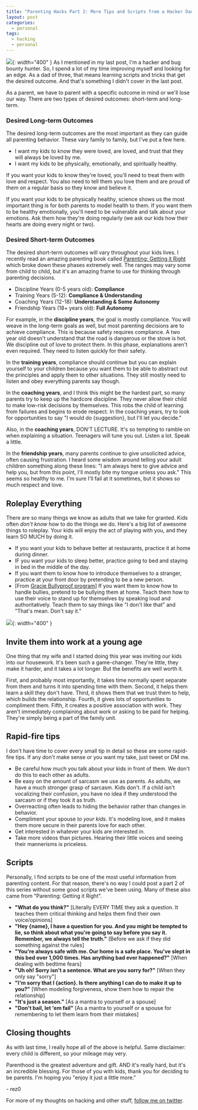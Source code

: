 ```yaml
---
title: "Parenting Hacks Part 2: More Tips and Scripts from a Hacker Dad"
layout: post
categories:
  - personal
tags:
  - hacking
  - personal
---
```


![](https://rez0.blog/assets/parenting2.png){: width="400" }
As I mentioned in my last post, I'm a hacker and bug bounty hunter. So, I spend a lot of my time improving myself and looking for an edge. As a dad of three, that means learning scripts and tricks that get the desired outcome. And that's something I didn't cover in the last post. 

As a parent, we have to parent with a specific outcome in mind or we'll lose our way. There are two types of desired outcomes: short-term and long-term. 

### Desired Long-term Outcomes
The desired long-term outcomes are the most important as they can guide all parenting behavior. These vary family to family, but I've put a few here.
- I want my kids to know they were loved, are loved, and trust that they will always be loved by me.
- I want my kids to be physically, emotionally, and spiritually healthy.

If you want your kids to know they're loved, you'll need to treat them with love and respect. You also need to tell them you love them and are proud of them on a regular basis so they know and believe it.

If you want your kids to be physically healthy, science shows us the most important thing is for both parents to model health to them. If you want them to be healthy emotionally, you'll need to be vulnerable and talk about your emotions. Ask them how they're doing regularly (we ask our kids how their hearts are doing every night or two). 

### Desired Short-term Outcomes

The desired short-term outcomes will vary throughout your kids lives. I recently read an amazing parenting book called [Parenting: Getting it Right](https://www.amazon.com/Parenting-Getting-Right-Andy-Stanley/dp/0310366275) which broke down these phases extremely well. The ranges may vary some from child to child, but it's an amazing frame to use for thinking through parenting decisions.  
- Discipline Years (0-5 years old): **Compliance**
- Training Years (5-12): **Compliance & Understanding**
- Coaching Years (12-18): **Understanding & Some Autonomy**
- Friendship Years (18+ years old): **Full Autonomy**

For example, in the **discipline years**, the goal is mostly compliance. You will weave in the long-term goals as well, but most parenting decisions are to achieve compliance. This is because safety requires compliance. A two year old doesn't understand that the road is dangerous or the stove is hot. We discipline out of love to protect them. In this phase, explanations aren't even required. They need to listen quickly for their safety.

In the **training years**, compliance should continue but you can explain yourself to your children because you want them to be able to abstract out the principles and apply them to other situations. They still mostly need to listen and obey everything parents say though.

In the **coaching years**, and I think this might be the hardest part, so many parents try to keep up the hardcore discipline. They never allow their child to make low-risk decisions by themselves. This robs the child of learning from failures and begins to erode respect. In the coaching years, try to look for opportunities to say "I would do {suggestion}, but I'll let you decide." 

Also, in the **coaching years**, DON'T LECTURE. It's so tempting to ramble on when explaining a situation. Teenagers will tune you out. Listen a lot. Speak a little.

In the **friendship years**, many parents continue to give unsolicited advice, often causing frustration. I heard some wisdom around telling your adult children something along these lines: "I am always here to give advice and help you, but from this point, I'll mostly bite my tongue unless you ask." This seems so healthy to me. I'm sure I'll fail at it sometimes, but it shows so much respect and love. 

## Roleplay Everything

There are so many things we know as adults that we take for granted. Kids often _don't know_ how to do the things we do. Here's a big list of awesome things to roleplay. Your kids will enjoy the act of playing with you, and they learn SO MUCH by doing it.

- If you want your kids to behave better at restaurants, practice it at home during dinner. 
- IF you want your kids to sleep better, practice going to bed and staying in bed in the middle of the day.
- If you want them to know how to introduce themselves to a stranger, practice at your front door by pretending to be a new person. 
- [From [Gracie Bullyproof program](https://www.gracieuniversity.com/Pages/Public/Information)] If you want them to know how to handle bullies, pretend to be bullying them at home. Teach them how to use their voice to stand up for themselves by speaking loud and authoritatively. Teach them to say things like "I don't like that" and "That's mean. Don't say it."

![](https://rez0.blog/assets/parenting3.png){: width="400" }
## Invite them into work at a young age

One thing that my wife and I started doing this year was inviting our kids into our housework. It's been such a game-changer. They're little, they make it harder, and it takes a lot longer. But the benefits are well worth it. 

First, and probably most importantly, it takes time normally spent separate from them and turns it into spending time with them. Second, it helps them learn a skill they don't have. Third, it shows them that we trust them to help, which builds the relationship. Fourth, it gives lots of opportunities to compliment them. Fifth, it creates a positive association with work. They aren't immediately complaining about work or asking to be paid for helping. They're simply being a part of the family unit.

## Rapid-fire tips
I don't have time to cover every small tip in detail so these are some rapid-fire tips. If any don't make sense or you want my take, just tweet or DM me. 
- Be careful how much you talk about your kids in front of them. We don't do this to each other as adults.  
- Be easy on the amount of sarcasm we use as parents. As adults, we have a much stronger grasp of sarcasm. Kids don't. If a child isn't vocalizing their confusion, you have no idea if they understood the sarcasm or if they took it as truth. 
- Overreacting often leads to hiding the behavior rather than changes in behavior. 
- Compliment your spouse _to your kids_. It's modeling love, and it makes them more secure in their parents love for each other.
- Get interested in whatever your kids are interested in.
- Take more videos than pictures. Hearing their little voices and seeing their mannerisms is priceless.


## Scripts
Personally, I find scripts to be one of the most useful information from parenting content. For that reason, there's no way I could post a part 2 of this series without some good scripts we've been using. Many of these also came from "Parenting: Getting it Right".  
- **"What do you think?"** [Literally EVERY TIME they ask a question. It teaches them critical thinking and helps them find their own voice/opinions]
- **"Hey {name}, I have a question for you. And you might be tempted to lie, so think about what you're going to say before you say it. Remember, we always tell the truth."** [Before we ask if they did something against the rules] 
- **"You're always safe with me. Our home is a safe place. You've slept in this bed over 1,000 times. Has anything bad ever happened?"** [When dealing with bedtime fears] 
- **"Uh oh! Sorry isn't a sentence. What are you sorry for?"** [When they only say "sorry"] 
- **"I'm sorry that I {action}. Is there anything I can do to make it up to you?"** [When modeling forgiveness, show them how to repair the relationship] 
- **"It's just a season."** [As a mantra to yourself or a spouse]
- **"Don't bail, let 'em fail"** [As a mantra to yourself or a spouse for remembering to let them learn from their mistakes] 

## Closing thoughts

As with last time, I really hope all of the above is helpful. Same disclaimer: every child is different, so your mileage may very.

Parenthood is the greatest adventure and gift. AND it's really hard, but it's an incredible blessing. For those of you with kids, thank you for deciding to be parents. I'm hoping you "enjoy it just a little more."

\- rez0

For more of my thoughts on hacking and other stuff, [follow me on twitter](https://twitter.com/rez0__). 

<meta name="twitter:card" content="summary_large_image" />
<meta name="twitter:site" content="@rez0__" />
<meta name="twitter:creator" content="@rez0__" />
<meta property="og:url" content="https://rez0.blog/personal/2023/09/12/parenting-hacks-part-2.html" />
<meta property="og:title" content="Parenting Hacks: Part 2" />
<meta property="og:description" content="More Tips and Scripts from a Hacker Dad" />
<meta property="og:image" content="https://i.imgur.com/RLpTvfq.png" />
